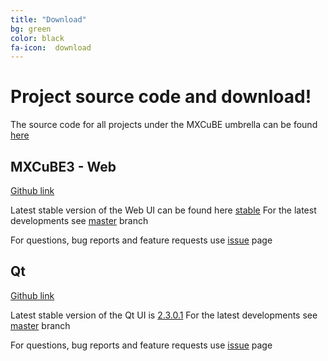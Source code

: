 ```yaml
---
title: "Download"
bg: green 
color: black
fa-icon:  download
---
```


# Project source code and download! 
The source code for all projects under the MXCuBE umbrella can be found [here](https://github.com/mxcube)

## **MXCuBE3 - Web**
[Github link](https://github.com/mxcube/mxcube3)

Latest stable version of the Web UI can be found here [stable](https://github.com/mxcube/mxcube3/releases)
For the latest developments see [master](https://github.com/mxcube/mxcube3) branch

For questions, bug reports and feature requests use [issue](https://github.com/mxcube/mxcube3/issues) page

## **Qt**
[Github link](https://github.com/mxcube/mxcube)

Latest stable version of the Qt UI is [2.3.0.1](https://github.com/mxcube/mxcube/archive/v2.3.0.1.tar.gz)
For the latest developments see [master](https://github.com/mxcube/mxcube) branch

For questions, bug reports and feature requests use [issue](https://github.com/mxcube/mxcube/issues) page
